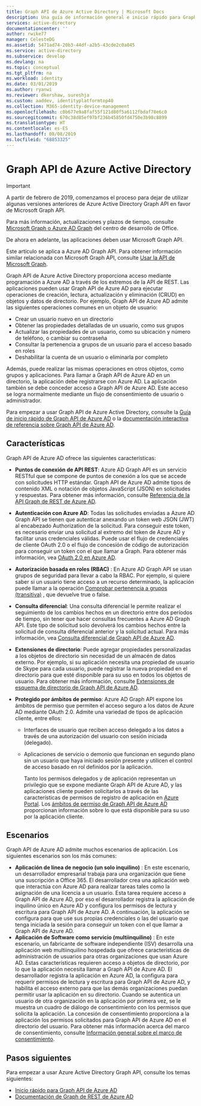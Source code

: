```yaml
---
title: Graph API de Azure Active Directory | Microsoft Docs
description: Una guía de información general e inicio rápido para Graph API de Azure AD que permite el acceso mediante programación a Azure AD a través de los puntos de conexión de la API REST.
services: active-directory
documentationcenter: ''
author: rwike77
manager: CelesteDG
ms.assetid: 5471ad74-20b3-44df-a2b5-43cde2c0a045
ms.service: active-directory
ms.subservice: develop
ms.devlang: na
ms.topic: conceptual
ms.tgt_pltfrm: na
ms.workload: identity
ms.date: 03/01/2019
ms.author: ryanwi
ms.reviewer: dkershaw, sureshja
ms.custom: aaddev, identityplatformtop40
ms.collection: M365-identity-device-management
ms.openlocfilehash: c0b677e9a8faf55f121d80f5a6112fbdaf78e6c0
ms.sourcegitcommit: 670c38d85ef97bf236b45850fd4750e3b98c8899
ms.translationtype: HT
ms.contentlocale: es-ES
ms.lasthandoff: 08/08/2019
ms.locfileid: "68853325"
---
```

# <a name="azure-active-directory-graph-api"></a>Graph API de Azure Active Directory

> [!IMPORTANT]
>
> A partir de febrero de 2019, comenzamos el proceso para dejar de utilizar algunas versiones anteriores de Azure Active Directory Graph API en favor de Microsoft Graph API. 
>
> Para más información, actualizaciones y plazos de tiempo, consulte [Microsoft Graph o Azure AD Graph](https://dev.office.com/blogs/microsoft-graph-or-azure-ad-graph) del centro de desarrollo de Office.
>
> De ahora en adelante, las aplicaciones deben usar Microsoft Graph API. 



Este artículo se aplica a Azure AD Graph API. Para obtener información similar relacionada con Microsoft Graph API, consulte [Usar la API de Microsoft Graph](https://docs.microsoft.com/graph/use-the-api). 

Graph API de Azure Active Directory proporciona acceso mediante programación a Azure AD a través de los extremos de la API de REST. Las aplicaciones pueden usar Graph API de Azure AD para ejecutar operaciones de creación, lectura, actualización y eliminación (CRUD) en objetos y datos de directorio. Por ejemplo, Graph API de Azure AD admite las siguientes operaciones comunes en un objeto de usuario:

* Crear un usuario nuevo en un directorio
* Obtener las propiedades detalladas de un usuario, como sus grupos
* Actualizar las propiedades de un usuario, como su ubicación y número de teléfono, o cambiar su contraseña
* Consultar la pertenencia a grupos de un usuario para el acceso basado en roles
* Deshabilitar la cuenta de un usuario o eliminarla por completo

Además, puede realizar las mismas operaciones en otros objetos, como grupos y aplicaciones. Para llamar a Graph API de Azure AD en un directorio, la aplicación debe registrarse con Azure AD. La aplicación también se debe conceder acceso a Graph API de Azure AD. Este acceso se logra normalmente mediante un flujo de consentimiento de usuario o administrador.

Para empezar a usar Graph API de Azure Active Directory, consulte la [Guía de inicio rápido de Graph API de Azure AD](active-directory-graph-api-quickstart.md) o la [documentación interactiva de referencia sobre Graph API de Azure AD](https://msdn.microsoft.com/Library/Azure/Ad/Graph/api/api-catalog).

## <a name="features"></a>Características

Graph API de Azure AD ofrece las siguientes características:

* **Puntos de conexión de API REST**: Azure AD Graph API es un servicio RESTful que se compone de puntos de conexión a los que se accede con solicitudes HTTP estándar. Graph API de Azure AD admite tipos de contenido XML o notación de objetos JavaScript (JSON) en solicitudes y respuestas. Para obtener más información, consulte [Referencia de la API Graph de REST de Azure AD](https://msdn.microsoft.com/Library/Azure/Ad/Graph/api/api-catalog).
* **Autenticación con Azure AD**: Todas las solicitudes enviadas a Azure AD Graph API se tienen que autenticar anexando un token web JSON (JWT) al encabezado Authorization de la solicitud. Para conseguir este token, es necesario enviar una solicitud al extremo del token de Azure AD y facilitar unas credenciales válidas. Puede usar el flujo de credenciales de cliente OAuth 2.0 o el flujo de concesión de código de autorización para conseguir un token con el que llamar a Graph. Para obtener más información, vea [OAuth 2.0 en Azure AD](https://msdn.microsoft.com/library/azure/dn645545.aspx).
* **Autorización basada en roles (RBAC)** : En Azure AD Graph API se usan grupos de seguridad para llevar a cabo la RBAC. Por ejemplo, si quiere saber si un usuario tiene acceso a un recurso determinado, la aplicación puede llamar a la operación [Comprobar pertenencia a grupos (transitiva)](https://msdn.microsoft.com/Library/Azure/Ad/Graph/api/functions-and-actions#checkMemberGroups) , que devuelve true o false.
* **Consulta diferencial**: Una consulta diferencial le permite realizar el seguimiento de los cambios hechos en un directorio entre dos períodos de tiempo, sin tener que hacer consultas frecuentes a Azure AD Graph API. Este tipo de solicitud solo devolverá los cambios hechos entre la solicitud de consulta diferencial anterior y la solicitud actual. Para más información, vea [Consulta diferencial de Graph API de Azure AD](https://msdn.microsoft.com/Library/Azure/Ad/Graph/howto/azure-ad-graph-api-differential-query).
* **Extensiones de directorio**: Puede agregar propiedades personalizadas a los objetos de directorio sin necesidad de un almacén de datos externo. Por ejemplo, si su aplicación necesita una propiedad de usuario de Skype para cada usuario, puede registrar la nueva propiedad en el directorio para que esté disponible para su uso en todos los objetos de usuario. Para obtener más información, consulte [Extensiones de esquema de directorio de Graph API de Azure AD](https://msdn.microsoft.com/Library/Azure/Ad/Graph/howto/azure-ad-graph-api-directory-schema-extensions).
* **Protegido por ámbitos de permiso**: Azure AD Graph API expone los ámbitos de permiso que permiten el acceso seguro a los datos de Azure AD mediante OAuth 2.0. Admite una variedad de tipos de aplicación cliente, entre ellos:
  
  * Interfaces de usuario que reciben acceso delegado a los datos a través de una autorización del usuario con sesión iniciada (delegado).
  * Aplicaciones de servicio o demonio que funcionan en segundo plano sin un usuario que haya iniciado sesión presente y utilicen el control de acceso basado en rol definidos por la aplicación.
    
    Tanto los permisos delegados y de aplicación representan un privilegio que se expone mediante Graph API de Azure AD, y las aplicaciones cliente pueden solicitarlos a través de las características de permisos de registro de aplicación en [Azure Portal](https://portal.azure.com). Los [ámbitos de permiso de Graph API de Azure AD](https://msdn.microsoft.com/Library/Azure/Ad/Graph/howto/azure-ad-graph-api-permission-scopes) proporcionan información sobre lo que está disponible para su uso por la aplicación cliente.

## <a name="scenarios"></a>Escenarios

Graph API de Azure AD admite muchos escenarios de aplicación. Los siguientes escenarios son los más comunes:

* **Aplicación de línea de negocio (un solo inquilino)** : En este escenario, un desarrollador empresarial trabaja para una organización que tiene una suscripción a Office 365. El desarrollador crea una aplicación web que interactúa con Azure AD para realizar tareas tales como la asignación de una licencia a un usuario. Esta tarea requiere acceso a Graph API de Azure AD, por eso el desarrollador registra la aplicación de inquilino único en Azure AD y configura los permisos de lectura y escritura para Graph API de Azure AD. A continuación, la aplicación se configura para que use sus propias credenciales o las del usuario que tenga iniciada la sesión para conseguir un token con el que llamar a Graph API de Azure AD.
* **Aplicación de Software como servicio (multiinquilino)** : En este escenario, un fabricante de software independiente (ISV) desarrolla una aplicación web multiinquilino hospedada que ofrece características de administración de usuarios para otras organizaciones que usan Azure AD. Estas características requieren acceso a objetos de directorio, por lo que la aplicación necesita llamar a Graph API de Azure AD. El desarrollador registra la aplicación en Azure AD, la configura para requerir permisos de lectura y escritura para Graph API de Azure AD, y habilita el acceso externo para que las demás organizaciones puedan permitir usar la aplicación en su directorio. Cuando se autentica un usuario de otra organización en la aplicación por primera vez, se le muestra un cuadro de diálogo de consentimiento con los permisos que solicita la aplicación. La concesión de consentimiento proporciona a la aplicación los permisos solicitados para Graph API de Azure AD en el directorio del usuario. Para obtener más información acerca del marco de consentimiento, consulte [Información general sobre el marco de consentimiento](consent-framework.md).

## <a name="next-steps"></a>Pasos siguientes

Para empezar a usar Azure Active Directory Graph API, consulte los temas siguientes:

* [Inicio rápido para Graph API de Azure AD](active-directory-graph-api-quickstart.md)
* [Documentación de Graph de REST de Azure AD](https://msdn.microsoft.com/Library/Azure/Ad/Graph/api/api-catalog)
